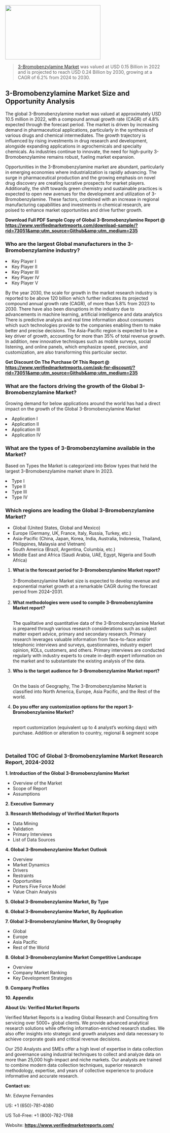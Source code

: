 <img src="https://ffe5etoiles.com/wp-content/uploads/2024/12/MST1-300x171.png" alt="" width="300" height="171" class="alignnone size-medium wp-image-20088" /><blockquote><p><p><a href="https://www.verifiedmarketreports.com/download-sample/?rid=73051&utm_source=Github&utm_medium=235" target="_blank">3-Bromobenzylamine Market</a> was valued at USD 0.15 Billion in 2022 and is projected to reach USD 0.24 Billion by 2030, growing at a CAGR of 6.2% from 2024 to 2030.</p></blockquote><p><h2>3-Bromobenzylamine Market Size and Opportunity Analysis</h2><p>The global 3-Bromobenzylamine market was valued at approximately USD 10.5 million in 2022, with a compound annual growth rate (CAGR) of 4.8% expected through the forecast period. The market is driven by increasing demand in pharmaceutical applications, particularly in the synthesis of various drugs and chemical intermediates. The growth trajectory is influenced by rising investments in drug research and development, alongside expanding applications in agrochemicals and specialty chemicals. As industries continue to innovate, the need for high-purity 3-Bromobenzylamine remains robust, fueling market expansion.</p><p>Opportunities in the 3-Bromobenzylamine market are abundant, particularly in emerging economies where industrialization is rapidly advancing. The surge in pharmaceutical production and the growing emphasis on novel drug discovery are creating lucrative prospects for market players. Additionally, the shift towards green chemistry and sustainable practices is expected to open new avenues for the development and utilization of 3-Bromobenzylamine. These factors, combined with an increase in regional manufacturing capabilities and investments in chemical research, are poised to enhance market opportunities and drive further growth.</p></p><p class=""><strong>Download Full PDF Sample Copy of Global 3-Bromobenzylamine Report @ <a href="https://www.verifiedmarketreports.com/download-sample/?rid=73051&amp;utm_source=Github&amp;utm_medium=235" target="_blank">https://www.verifiedmarketreports.com/download-sample/?rid=73051&amp;utm_source=Github&amp;utm_medium=235</a></strong></p><h3 id="" class="">Who are the largest Global manufacturers in the 3-Bromobenzylamine industry?</h3><p><li>Key Player I</li><li> Key Player II</li><li> Key Player III</li><li> Key Player IV</li><li> Key Player V</li></p><div class=""><div class="" dir="" data-message-author-role="" data-message-id="" data-message-model-slug=""><div class=""><div class=""><div class=""><div class="" dir="" data-message-author-role="" data-message-id="" data-message-model-slug=""><div class=""><div class=""><p>By the year 2030, the scale for growth in the market research industry is reported to be above 120 billion which further indicates its projected compound annual growth rate (CAGR), of more than 5.8% from 2023 to 2030. There have also been disruptions in the industry due to advancements in machine learning, artificial intelligence and data analytics There is predictive analysis and real time information about consumers which such technologies provide to the companies enabling them to make better and precise decisions. The Asia-Pacific region is expected to be a key driver of growth, accounting for more than 35% of total revenue growth. In addition, new innovative techniques such as mobile surveys, social listening, and online panels, which emphasize speed, precision, and customization, are also transforming this particular sector.</p><p><strong>Get Discount On The Purchase Of This Report @&nbsp; <a href="https://www.verifiedmarketreports.com/ask-for-discount/?rid=73051&amp;utm_source=Github&amp;utm_medium=235" target="_blank">https://www.verifiedmarketreports.com/ask-for-discount/?rid=73051&amp;utm_source=Github&amp;utm_medium=235</a></strong></p></div></div></div></div></div></div></div></div><h3 id="" class="">What are the factors driving the growth of the Global 3-Bromobenzylamine Market?</h3><p id="" class="">Growing demand for below applications around the world has had a direct impact on the growth of the Global 3-Bromobenzylamine Market</p><p id="" class=""><li>Application I</li><li> Application II</li><li> Application III</li><li> Application IV</li></p><h3 id="" class="">What are the types of 3-Bromobenzylamine available in the Market?</h3><p id="" class="">Based on Types the Market is categorized into Below types that held the largest 3-Bromobenzylamine market share In 2023.</p><p id="" class=""><li>Type I</li><li> Type II</li><li> Type III</li><li> Type IV</li></p><h3 id="" class="">Which regions are leading the Global 3-Bromobenzylamine Market?</h3><ul><li>Global (United States, Global and Mexico)</li><li>Europe (Germany, UK, France, Italy, Russia, Turkey, etc.)</li><li>Asia-Pacific (China, Japan, Korea, India, Australia, Indonesia, Thailand, Philippines, Malaysia and Vietnam)</li><li>South America (Brazil, Argentina, Columbia, etc.)</li><li>Middle East and Africa (Saudi Arabia, UAE, Egypt, Nigeria and South Africa)</li></ul><p><ol><li><strong>What is the forecast period for 3-Bromobenzylamine Market report?<br /></strong><br /><span data-sheets-root="1" data-sheets-value="{&quot;1&quot;:2,&quot;2&quot;:&quot;XXXX size is expected to develop revenue and exponential market growth at a remarkable CAGR during the forecast period from 2024&ndash;2030.&quot;}" data-sheets-userformat="{&quot;2&quot;:12674,&quot;4&quot;:{&quot;1&quot;:2,&quot;2&quot;:16776960},&quot;10&quot;:2,&quot;11&quot;:0,&quot;15&quot;:&quot;Arial&quot;,&quot;16&quot;:12}">3-Bromobenzylamine Market size is expected to develop revenue and exponential market growth at a remarkable CAGR during the forecast period from 2024&ndash;2031.</span><br /><br /></li><li><strong>What methodologies were used to compile 3-Bromobenzylamine Market report?<br /><br /></strong><p>The qualitative and quantitative data of the&nbsp;3-Bromobenzylamine Market is prepared through various research considerations such as subject matter expert advice, primary and secondary research. Primary research leverages valuable information from face-to-face and/or telephonic interviews and surveys, questionnaires, industry expert opinion, KOLs, customers, and others. Primary interviews are conducted regularly with industry experts to create in-depth expert information on the market and to substantiate the existing analysis of the data.&nbsp;</p></li><li><strong>Who is the target audience for 3-Bromobenzylamine Market report?<br /><br /></strong><p>On the basis of Geography, The&nbsp;3-Bromobenzylamine Market is classified into North America, Europe, Asia Pacific, and the Rest of the world.</p></li><li><strong>Do you offer any customization options for the report 3-Bromobenzylamine Market?<br /><br /></strong><p>report customization (equivalent up to 4 analyst&rsquo;s working days) with purchase. Addition or alteration to country, regional &amp; segment scope</p><p>&nbsp;</p></li></ol></p><h3 id="" class="">Detailed TOC of Global 3-Bromobenzylamine Market Research Report, 2024-2032</h3><p id="" class=""><strong>1. Introduction of the Global 3-Bromobenzylamine Market</strong></p><ul><li>Overview of the Market</li><li>Scope of Report</li><li>Assumptions</li></ul><p id="" class=""><strong>2. Executive Summary</strong></p><p id="" class=""><strong>3. Research Methodology of&nbsp;Verified Market Reports</strong></p><ul><li>Data Mining</li><li>Validation</li><li>Primary Interviews</li><li>List of Data Sources</li></ul><p id="" class=""><strong>4. Global 3-Bromobenzylamine Market Outlook</strong></p><ul><li>Overview</li><li>Market Dynamics</li><li>Drivers</li><li>Restraints</li><li>Opportunities</li><li>Porters Five Force Model</li><li>Value Chain Analysis</li></ul><p id="" class=""><strong>5. Global 3-Bromobenzylamine Market, By&nbsp;Type</strong></p><p id="" class=""><strong>6. Global 3-Bromobenzylamine Market, By Application</strong></p><p id="" class=""><strong>7. Global 3-Bromobenzylamine Market, By Geography</strong></p><ul><li>Global</li><li>Europe</li><li>Asia Pacific</li><li>Rest of the World</li></ul><p id="" class=""><strong>8. Global 3-Bromobenzylamine Market Competitive Landscape</strong></p><ul><li>Overview</li><li>Company Market Ranking</li><li>Key Development Strategies</li></ul><p id="" class=""><strong>9. Company Profiles</strong></p><p id="" class=""><strong>10. Appendix</strong></p><p id="" class=""><strong>About Us: Verified Market Reports</strong></p><p id="" class="">Verified Market Reports is a leading Global Research and Consulting firm servicing over 5000+ global clients. We provide advanced analytical research solutions while offering information-enriched research studies. We also offer insights into strategic and growth analyses and data necessary to achieve corporate goals and critical revenue decisions.</p><p id="" class="">Our 250 Analysts and SMEs offer a high level of expertise in data collection and governance using industrial techniques to collect and analyze data on more than 25,000 high-impact and niche markets. Our analysts are trained to combine modern data collection techniques, superior research methodology, expertise, and years of collective experience to produce informative and accurate research.</p><p id="" class=""><strong>Contact us:</strong></p><p id="" class="">Mr. Edwyne Fernandes</p><p id="" class="">US: +1 (650)-781-4080</p><p id="" class="">US Toll-Free: +1 (800)-782-1768</p><p id="" class="">Website: <a target="" data-test-app-aware-link=""><strong>https://www.verifiedmarketreports.com/</strong></a></p>
